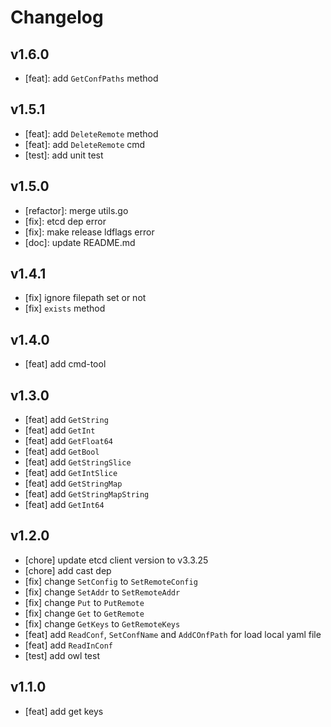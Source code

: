 # Changelog

## v1.6.0
- [feat]: add `GetConfPaths` method

## v1.5.1
- [feat]: add `DeleteRemote` method
- [feat]: add `DeleteRemote` cmd
- [test]: add unit test

## v1.5.0
- [refactor]: merge utils.go
- [fix]: etcd dep error
- [fix]: make release ldflags error
- [doc]: update README.md

## v1.4.1
- [fix] ignore filepath set or not
- [fix] `exists` method

## v1.4.0
- [feat] add cmd-tool

## v1.3.0
- [feat] add `GetString`
- [feat] add `GetInt`
- [feat] add `GetFloat64`
- [feat] add `GetBool`
- [feat] add `GetStringSlice`
- [feat] add `GetIntSlice`
- [feat] add `GetStringMap`
- [feat] add `GetStringMapString`
- [feat] add `GetInt64`

## v1.2.0

- [chore] update etcd client version to v3.3.25
- [chore] add cast dep
- [fix] change `SetConfig` to `SetRemoteConfig`
- [fix] change `SetAddr` to `SetRemoteAddr`
- [fix] change `Put` to `PutRemote`
- [fix] change `Get` to `GetRemote`
- [fix] change `GetKeys` to `GetRemoteKeys`
- [feat] add `ReadConf`, `SetConfName` and `AddCOnfPath` for load local yaml file
- [feat] add `ReadInConf`
- [test] add owl test

## v1.1.0

- [feat] add get keys

